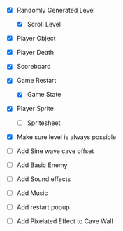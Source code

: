 - [x] Randomly Generated Level
    - [x] Scroll Level
- [x] Player Object
- [x] Player Death
- [x] Scoreboard

- [x] Game Restart
    - [x] Game State
- [x] Player Sprite
    - [ ] Spritesheet
- [x] Make sure level is always possible
- [ ] Add Sine wave cave offset
- [ ] Add Basic Enemy
- [ ] Add Sound effects
- [ ] Add Music
- [ ] Add restart popup
- [ ] Add Pixelated Effect to Cave Wall
